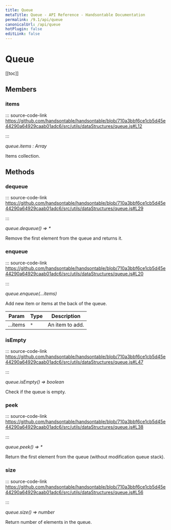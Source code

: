 ```yaml
---
title: Queue
metaTitle: Queue - API Reference - Handsontable Documentation
permalink: /9.1/api/queue
canonicalUrl: /api/queue
hotPlugin: false
editLink: false
---
```


# Queue

[[toc]]
## Members

### items
  
::: source-code-link https://github.com/handsontable/handsontable/blob/710a3bbf6ce1cb5d45e44290a64929caab01adc6/src/utils/dataStructures/queue.js#L12

:::

_queue.items : Array_

Items collection.


## Methods

### dequeue
  
::: source-code-link https://github.com/handsontable/handsontable/blob/710a3bbf6ce1cb5d45e44290a64929caab01adc6/src/utils/dataStructures/queue.js#L29

:::

_queue.dequeue() ⇒ \*_

Remove the first element from the queue and returns it.



### enqueue
  
::: source-code-link https://github.com/handsontable/handsontable/blob/710a3bbf6ce1cb5d45e44290a64929caab01adc6/src/utils/dataStructures/queue.js#L20

:::

_queue.enqueue(...items)_

Add new item or items at the back of the queue.


| Param | Type | Description |
| --- | --- | --- |
| ...items | `*` | An item to add. |



### isEmpty
  
::: source-code-link https://github.com/handsontable/handsontable/blob/710a3bbf6ce1cb5d45e44290a64929caab01adc6/src/utils/dataStructures/queue.js#L47

:::

_queue.isEmpty() ⇒ boolean_

Check if the queue is empty.



### peek
  
::: source-code-link https://github.com/handsontable/handsontable/blob/710a3bbf6ce1cb5d45e44290a64929caab01adc6/src/utils/dataStructures/queue.js#L38

:::

_queue.peek() ⇒ \*_

Return the first element from the queue (without modification queue stack).



### size
  
::: source-code-link https://github.com/handsontable/handsontable/blob/710a3bbf6ce1cb5d45e44290a64929caab01adc6/src/utils/dataStructures/queue.js#L56

:::

_queue.size() ⇒ number_

Return number of elements in the queue.


